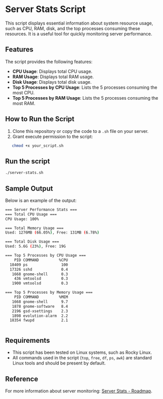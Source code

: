 # Server Stats Script

This script displays essential information about system resource usage, such as CPU, RAM, disk, and the top processes consuming these resources. It is a useful tool for quickly monitoring server performance.

## Features

The script provides the following features:
- **CPU Usage**: Displays total CPU usage.
- **RAM Usage**: Displays total RAM usage.
- **Disk Usage**: Displays total disk usage.
- **Top 5 Processes by CPU Usage**: Lists the 5 processes consuming the most CPU.
- **Top 5 Processes by RAM Usage**: Lists the 5 processes consuming the most RAM.

## How to Run the Script

1. Clone this repository or copy the code to a `.sh` file on your server.
2. Grant execute permission to the script:
```bash
   chmod +x your_script.sh
```

## Run the script
   ```bash
   ./server-stats.sh
```  

## Sample Output

Below is an example of the output:
```bash
=== Server Performance Stats ===
=== Total CPU Usage ===
CPU Usage: 100%

=== Total Memory Usage ===
Used: 1276MB (66.05%), Free: 131MB (6.78%)

=== Total Disk Usage ===
Used: 5.6G (23%), Free: 19G

=== Top 5 Processes by CPU Usage ===
    PID COMMAND         %CPU
  18409 ps               100
  17326 sshd             0.4
   1668 gnome-shell      0.3
    436 vmtoolsd         0.3
   1900 vmtoolsd         0.3

=== Top 5 Processes by Memory Usage ===
    PID COMMAND         %MEM
   1668 gnome-shell      9.7
   1878 gnome-software   8.4
   2196 gsd-xsettings    2.3
   1898 evolution-alarm  2.2
  18354 fwupd            2.1



```

## Requirements
- This script has been tested on Linux systems, such as Rocky Linux.
- All commands used in the script (`top`, `free`, `df`, `ps`, `awk`) are standard Linux tools and should be present by default.

## Reference
For more information about server monitoring: [Server Stats - Roadmap](https://roadmap.sh/projects/server-stats).
